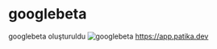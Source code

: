 # googlebeta
googlebeta oluşturuldu
![googlebeta](https://user-images.githubusercontent.com/109460121/190848673-d4c5b57b-c9a9-4d3a-b3c0-01afcd18a244.png)
https://app.patika.dev
